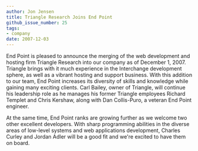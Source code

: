 ```yaml
---
author: Jon Jensen
title: Triangle Research Joins End Point
github_issue_number: 25
tags:
- company
date: 2007-12-03
---
```


End Point is pleased to announce the merging of the web development and hosting firm Triangle Research into our company as of December 1, 2007. Triangle brings with it much experience in the Interchange development sphere, as well as a vibrant hosting and support business. With this addition to our team, End Point increases its diversity of skills and knowledge while gaining many exciting clients. Carl Bailey, owner of Triangle, will continue his leadership role as he manages his former Triangle employees Richard Templet and Chris Kershaw, along with Dan Collis-Puro, a veteran End Point engineer.

At the same time, End Point ranks are growing further as we welcome two other excellent developers. With sharp programming abilities in the diverse areas of low-level systems and web applications development, Charles Curley and Jordan Adler will be a good fit and we're excited to have them on board.
